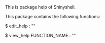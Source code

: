 This is package help of Shinyshell.

This package contains the following functions:

$ edit_help  : ""

$ view_help FUNCTION_NAME : ""

